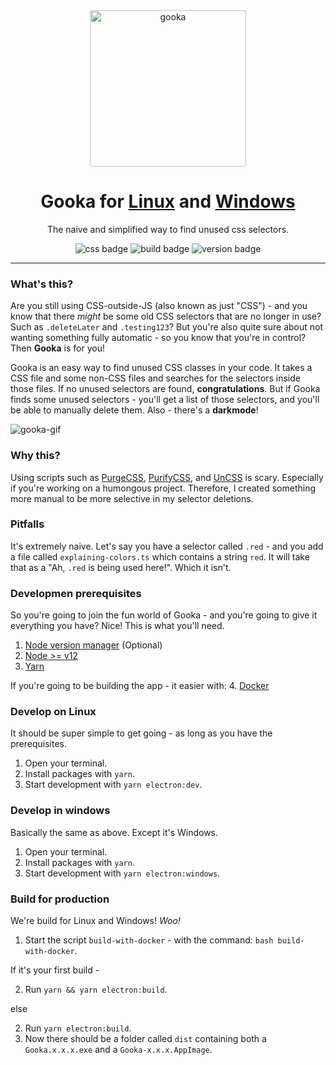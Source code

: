 <div align="center">
  <img alt='gooka' src='https://user-images.githubusercontent.com/14088342/107887804-f4a7ef00-6f08-11eb-8325-8ea2e2d1f214.png' width='250'/>
</div>
<h1 align="center">Gooka for <a href="https://github.com/ntwigs/gooka/releases/download/v0.1.1/Gooka-0.1.1.AppImage">Linux</a> and <a href="https://github.com/ntwigs/gooka/releases/download/v0.1.1/Gooka.0.1.1.exe">Windows</a></h1>
<p align="center">The naive and simplified way to find unused css selectors.</p>
   <p align="center">
    <img alt='css badge' src='https://img.shields.io/badge/css-found!-green.svg?style=flat-square' />
    <img alt='build badge' src='https://img.shields.io/badge/build-passing-green.svg?style=flat-square' />
    <img alt='version badge' src='https://img.shields.io/badge/version-0.1.1-blue.svg?style=flat-square' />
  </p>

---

### What's this?

Are you still using CSS-outside-JS (also known as just "CSS") - and you know that there _might_ be some old CSS selectors that are no longer in use? Such as `.deleteLater` and `.testing123`? But you're also quite sure about not wanting something fully automatic - so you know that you're in control? Then **Gooka** is for you!

Gooka is an easy way to find unused CSS classes in your code. It takes a CSS file and some non-CSS files and searches for the selectors inside those files. If no unused selectors are found, **congratulations**. But if Gooka finds some unused selectors - you'll get a list of those selectors, and  you'll be able to manually delete them. Also - there's a **darkmode**!


![gooka-gif](https://user-images.githubusercontent.com/14088342/115273038-5a9a3800-a13f-11eb-8118-8ccb3a60bcda.gif)


### Why this?

Using scripts such as [PurgeCSS](https://github.com/FullHuman/purgecss), [PurifyCSS](https://github.com/purifycss/purifycss), and [UnCSS](https://github.com/uncss/uncss) is scary. Especially if you're working on a humongous project. Therefore, I created something more manual to be more selective in my selector deletions.

### Pitfalls

It's extremely naive. Let's say you have a selector called `.red` - and you add a file called `explaining-colors.ts` which contains a string `red`. It will take that as a "Ah, `.red` is being used here!". Which it isn't.

### Developmen prerequisites

So you're going to join the fun world of Gooka - and you're going to give it everything you have? Nice! This is what you'll need.

1. [Node version manager](https://github.com/nvm-sh/nvm) (Optional)
2. [Node >= v12](https://nodejs.org/en/)
3. [Yarn](https://classic.yarnpkg.com/en/)

If you're going to be building the app - it easier with:
4. [Docker](https://docs.docker.com/get-docker/)

### Develop on Linux

It should be super simple to get going - as long as you have the prerequisites.

1. Open your terminal.
2. Install packages with `yarn`.
3. Start development with `yarn electron:dev`.

### Develop in windows

Basically the same as above. Except it's Windows.

1. Open your terminal.
2. Install packages with `yarn`.
3. Start development with `yarn electron:windows`.

### Build for production

We're build for Linux and Windows! *Woo!*

1. Start the script `build-with-docker` - with the command: `bash build-with-docker`.

  If it's your first build - 

2. Run `yarn && yarn electron:build`.

  else

2. Run `yarn electron:build`.
3. Now there should be a folder called `dist` containing both a `Gooka.x.x.x.exe` and a `Gooka-x.x.x.AppImage`.

